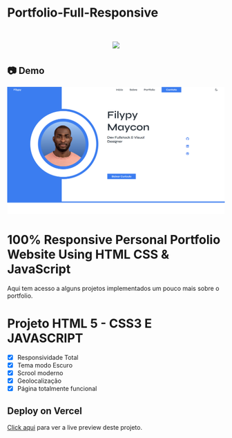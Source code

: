 # Portfolio-Full-Responsive

<h1 align="center"><img src="https://user-images.githubusercontent.com/53831498/135899352-1463af04-5098-4741-bc8a-78c0877e1f96.png"></h1>

## :camera: Demo

![Imagem](demo.png)

# 100% Responsive Personal Portfolio Website Using HTML CSS & JavaScript
Aqui tem acesso a alguns projetos implementados um pouco mais sobre o portfolio.

# Projeto HTML 5 - CSS3 E JAVASCRIPT

  - [x] Responsividade Total
  - [x] Tema modo Escuro
  - [x] Scrool moderno
  - [x] Geolocalização
  - [x] Página totalmente funcional

## Deploy on Vercel

[Click aqui](https://portfolio-fullresponsive.netlify.app/) para ver a live preview deste projeto.
 
